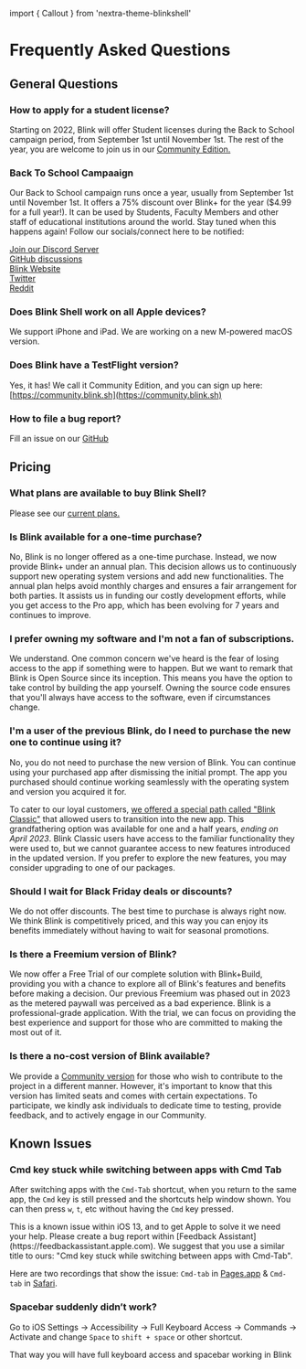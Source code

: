 import { Callout } from 'nextra-theme-blinkshell'

# Frequently Asked Questions

## General Questions

### How to apply for a student license?
Starting on 2022, Blink will offer Student licenses during the Back to School campaign period, from September 1st until November 1st. The rest of the year, you are welcome to join us in our [Community Edition.](https://community.blink.sh)

### Back To School Campaaign
Our Back to School campaign runs once a year, usually from September 1st until November 1st. It offers a 75% discount over Blink+ for the year ($4.99 for a full year!). It can be used by Students, Faculty Members and other staff of educational institutions around the world. Stay tuned when this happens again! Follow our socials/connect here to be notified:

 [Join our Discord Server](http://discord.gg/ZTtMfvK)   
 [GitHub discussions](http://github.com/blinksh/blink/discussions)  
 [Blink Website](http://blink.sh)   
 [Twitter](http://twitter.com/blinkshell)   
 [Reddit](http://reddit.com/r/BlinkShell)   
 

### Does Blink Shell work on all Apple devices?
We support iPhone and iPad. We are working on a new M-powered macOS version.

### Does Blink have a TestFlight version?
Yes, it has! We call it Community Edition, and you can sign up here: [https://community.blink.sh](https://community.blink.sh)

### How to file a bug report?
Fill an issue on our [GitHub](https://github.com/blinksh/blink/issues)

## Pricing

### What plans are available to buy Blink Shell?
Please see our [current plans.](https://blink.sh/#choose-package)

### Is Blink available for a one-time purchase?
No, Blink is no longer offered as a one-time purchase. Instead, we now provide Blink+ under an annual plan. This decision allows us to continuously support new operating system versions and add new functionalities. The annual plan helps avoid monthly charges and ensures a fair arrangement for both parties. It assists us in funding our costly development efforts, while you get access to the Pro app, which has been evolving for 7 years and continues to improve.

### I prefer owning my software and I'm not a fan of subscriptions.
We understand. One common concern we've heard is the fear of losing access to the app if something were to happen. But we want to remark that Blink is Open Source since its inception. This means you have the option to take control by building the app yourself. Owning the source code ensures that you'll always have access to the software, even if circumstances change. 

### I'm a user of the previous Blink, do I need to purchase the new one to continue using it?
No, you do not need to purchase the new version of Blink. You can continue using your purchased app after dismissing the initial prompt. The app you purchased should continue working seamlessly with the operating system and version you acquired it for.

To cater to our loyal customers, [we offered a special path called "Blink Classic"](/migration) that allowed users to transition into the new app. This grandfathering option was available for one and a half years, *ending on April 2023*.
Blink Classic users have access to the familiar functionality they were used to, but we cannot guarantee access to new features introduced in the updated version. If you prefer to explore the new features, you may consider upgrading to one of our packages.

### Should I wait for Black Friday deals or discounts?
We do not offer discounts. The best time to purchase is always right now. We think Blink is competitively priced, and this way you can enjoy its benefits immediately without having to wait for seasonal promotions.

### Is there a Freemium version of Blink?
We now offer a Free Trial of our complete solution with Blink+Build, providing you with a chance to explore all of Blink's features and benefits before making a decision. Our previous Freemium was phased out in 2023 as the metered paywall was perceived as a bad experience.
Blink is a professional-grade application. With the trial, we can focus on providing the best experience and support for those who are committed to making the most out of it.

### Is there a no-cost version of Blink available?
We provide a [Community version](https://community.blink.sh) for those who wish to contribute to the project in a different manner. However, it's important to know that this version has limited seats and comes with certain expectations. To participate, we kindly ask individuals to dedicate time to testing, provide feedback, and to actively engage in our Community.

## Known Issues

### Cmd key stuck while switching between apps with Cmd Tab

After switching apps with the `Cmd-Tab` shortcut, when you return to the same app, the `Cmd` key is still pressed and the shortcuts help window shown. You can then press `w`, `t`, etc without having the `Cmd` key pressed.

<Callout>
This is a known issue within iOS 13, and to get Apple to solve it we need your help. Please create a bug report within [Feedback Assistant](https://feedbackassistant.apple.com). We suggest that you use a similar title to ours: "Cmd key stuck while switching between apps with Cmd-Tab".
</Callout>

Here are two recordings that show the issue: `Cmd-tab` in [Pages.app](https://youtu.be/x0foV_ONDmk) & `Cmd-tab` in [Safari](https://youtu.be/-7LayQvtmPQ).

### Spacebar suddenly didn’t work?

Go to iOS Settings -> Accessibility -> Full Keyboard Access -> Commands -> Activate and change `Space` to `shift + space` or other shortcut.

That way you will have full keyboard access and spacebar working in Blink
